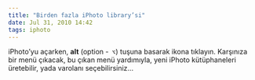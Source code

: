 ```yaml
---
title: "Birden fazla iPhoto library’si"
date: Jul 31, 2010 14:42
tags: iphoto
---
```


iPhoto’yu açarken, **alt** (option -` ⌥`) tuşuna basarak ikona tıklayın.
Karşınıza bir menü çıkacak, bu çıkan menü yardımıyla, yeni iPhoto 
kütüphaneleri üretebilir, yada varolanı seçebilirsiniz...